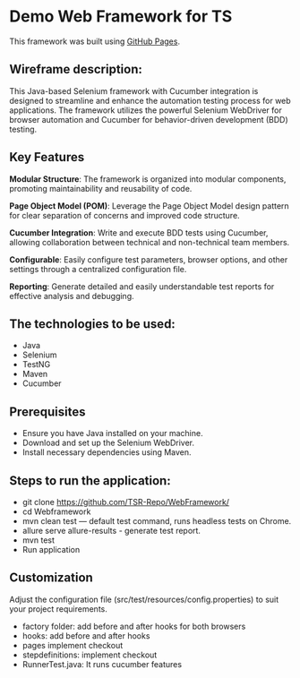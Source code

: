 # Demo Web Framework for TS
This framework was built using [GitHub Pages](https://github.com/TSR-Repo/WebFramework/).

## Wireframe description:

 This Java-based Selenium framework with Cucumber integration 
 is designed to streamline and enhance the automation testing process for web applications. 
 The framework utilizes the powerful Selenium WebDriver for browser automation
 and Cucumber for behavior-driven development (BDD) testing.

## Key Features
**Modular Structure**: The framework is organized into modular components,
promoting maintainability and reusability of code.

**Page Object Model (POM)**: Leverage the Page Object Model design pattern 
for clear separation of concerns and improved code structure.

**Cucumber Integration**: Write and execute BDD tests using Cucumber, 
allowing collaboration between technical and non-technical team members.

**Configurable**: Easily configure test parameters, browser options,
and other settings through a centralized configuration file.

**Reporting**: Generate detailed and easily understandable
test reports for effective analysis and debugging.

## The technologies to be used:
- Java 
- Selenium
- TestNG
- Maven
- Cucumber
  

## Prerequisites
- Ensure you have Java installed on your machine.
- Download and set up the Selenium WebDriver.
- Install necessary dependencies using Maven.

## Steps to run the application:

- git clone https://github.com/TSR-Repo/WebFramework/
- cd Webframework
- mvn clean test — default test command, runs headless tests on Chrome.
- allure serve allure-results - generate test report.
- mvn test
- Run application

## Customization
Adjust the configuration file (src/test/resources/config.properties) to suit your project requirements. 

- factory folder: add before and after hooks for both browsers
- hooks: add before and after hooks
- pages implement checkout
- stepdefinitions: implement checkout
- RunnerTest.java: It runs cucumber features


